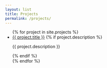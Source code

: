 ```yaml
---
layout: list
title: Projects
permalink: /projects/
---
```


<ul>
  {% for project in site.projects %}
    <li>
      <a href="{{ project.url | relative_url }}">{{ project.title }}</a>
      {% if project.description %}
        <p>{{ project.description }}</p>
      {% endif %}
    </li>
  {% endfor %}
</ul>